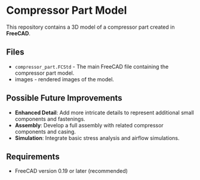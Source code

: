 # Compressor Part Model

This repository contains a 3D model of a compressor part created in **FreeCAD**. 

## Files
- `compressor_part.FCStd` - The main FreeCAD file containing the compressor part model.
- images - rendered images of the model.


## Possible Future Improvements
- **Enhanced Detail**: Add more intricate details to represent additional small components and fastenings.
- **Assembly**: Develop a full assembly with related compressor components and casing.
- **Simulation**: Integrate basic stress analysis and airflow simulations.

## Requirements
- FreeCAD version 0.19 or later (recommended)
